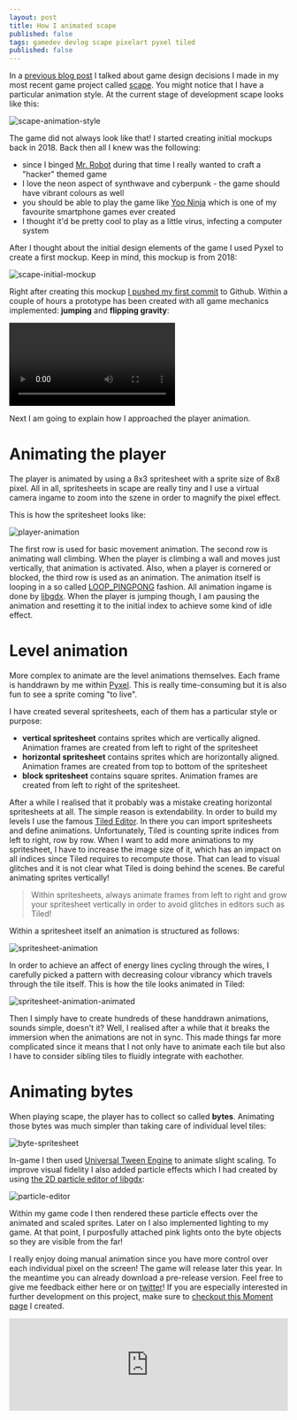 ```yaml
---
layout: post
title: How I animated scape
published: false
tags: gamedev devlog scape pixelart pyxel tiled
published: false
---
```

In a [previous blog post](/2019/05/10/one-finger-to-rule-them-all.html) I talked about game design decisions I made in my most recent game project called [scape](https://github.com/bitbrain/scape). You might notice that I have a particular animation style. At the current stage of development scape looks like this:

![scape-animation-style](/public/media/scape-animation-style.gif)

The game did not always look like that! I started creating initial mockups back in 2018. Back then all I knew was the following:

* since I binged [Mr. Robot](https://en.wikipedia.org/wiki/Mr._Robot) during that time I really wanted to craft a "hacker" themed game
* I love the neon aspect of synthwave and cyberpunk - the game should have vibrant colours as well
* you should be able to play the game like [Yoo Ninja](https://apkpure.com/yoo-ninja-free/com.RunnerGames.game.YooNinja_Lite) which is one of my favourite smartphone games ever created
* I thought it'd be pretty cool to play as a little virus, infecting a computer system

After I thought about the initial design elements of the game I used Pyxel to create a first mockup. Keep in mind, this mockup is from 2018:

![scape-initial-mockup](/public/media/scape-initial-mockup-from-2018.jpg)

Right after creating this mockup [I pushed my first commit](https://github.com/bitbrain/scape/commit/3fb3170379aec277f9dc39dc556f1b9e7cb61a51) to Github. Within a couple of hours a prototype has been created with all game mechanics implemented: **jumping** and **flipping gravity**:

<video autoplay controls loop preload="auto">
<source src="https://video.twimg.com/tweet_video/Dk5G0cIWsAAK_Mu.mp4" type="video/mp4" />
</video>

Next I am going to explain how I approached the player animation.

# Animating the player

The player is animated by using a 8x3 spritesheet with a sprite size of 8x8 pixel. All in all, spritesheets in scape are really tiny and I use a virtual camera ingame to zoom into the szene in order to magnify the pixel effect.

This is how the spritesheet looks like:

![player-animation](/public/media/scape-animation-character-spritesheet.png)

The first row is used for basic movement animation. The second row is animating wall climbing. When the player is climbing a wall and moves just vertically, that animation is activated. Also, when a player is cornered or blocked, the third row is used as an animation.
The animation itself is looping in a so called [LOOP_PINGPONG](https://libgdx.badlogicgames.com/ci/nightlies/docs/api/com/badlogic/gdx/graphics/g2d/Animation.PlayMode.html#LOOP_PINGPONG) fashion. All animation ingame is done by [libgdx](https://libgdx.badlogicgames.com). When the player is jumping though, I am pausing the animation and resetting it to the initial index to achieve some kind of idle effect.

# Level animation

More complex to animate are the level animations themselves. Each frame is handdrawn by me within [Pyxel](https://pyxeledit.com). This is really time-consuming but it is also fun to see a sprite coming "to live".

I have created several spritesheets, each of them has a particular style or purpose:

* **vertical spritesheet** contains sprites which are vertically aligned. Animation frames are created from left to right of the spritesheet
* **horizontal spritesheet** contains sprites which are horizontally aligned. Animation frames are created from top to bottom of the spritesheet
* **block spritesheet** contains square sprites. Animation frames are created from left to right of the spritesheet.

After a while I realised that it probably was a mistake creating horizontal spritesheets at all. The simple reason is extendability. In order to build my levels I use the famous [Tiled Editor](https://www.mapeditor.org). In there you can import spritesheets and define animations. Unfortunately, Tiled is counting sprite indices from left to right, row by row. When I want to add more animations to my spritesheet, I have to increase the image size of it, which has an impact on all indices since Tiled requires to recompute those. That can lead to visual glitches and it is not clear what Tiled is doing behind the scenes. Be careful animating sprites vertically!

> Within spritesheets, always animate frames from left to right and grow your spritesheet vertically in order to avoid glitches in editors such as Tiled!

Within a spritesheet itself an animation is structured as follows:

![spritesheet-animation](/public/media/scape-animation-vertical-tileset.png)

In order to achieve an affect of energy lines cycling through the wires, I carefully picked a pattern with decreasing colour vibrancy which travels through the tile itself. This is how the tile looks animated in Tiled:

![spritesheet-animation-animated](/public/media/scape-animation-tile-animation.gif)

Then I simply have to create hundreds of these handdrawn animations, sounds simple, doesn't it? Well, I realised after a while that it breaks the immersion when the animations are not in sync. This made things far more complicated since it means that I not only have to animate each tile but also I have to consider sibling tiles to fluidly integrate with eachother.

# Animating bytes

When playing scape, the player has to collect so called **bytes**. Animating those bytes was much simpler than taking care of individual level tiles:

![byte-spritesheet](/public/media/scape-animation-byte-spritesheet.png)

In-game I then used [Universal Tween Engine](https://github.com/AurelienRibon/universal-tween-engine) to animate slight scaling. To improve visual fidelity I also added particle effects which I had created by using [the 2D particle editor of libgdx](https://github.com/libgdx/libgdx/wiki/2D-Particle-Editor):

![particle-editor](/public/media/particle2d-editor.gif)

Within my game code I then rendered these particle effects over the animated and scaled sprites. Later on I also implemented lighting to my game. At that point, I purposfully attached pink lights onto the byte objects so they are visible from the far!

I really enjoy doing manual animation since you have more control over each individual pixel on the screen! The game will release later this year. In the meantime you can already download a pre-release version. Feel free to give me feedback either here or on [twitter](https://twitter.com/bitbrain_)! If you are especially interested in further development on this project, make sure to [checkout this Moment page](https://twitter.com/i/moments/1127137651549667328) I created.

<iframe src="https://itch.io/embed/357509?bg_color=15171A&amp;fg_color=05fecf&amp;link_color=f20179&amp;border_color=15171A" width="100%" height="167" frameborder="0"></iframe>
